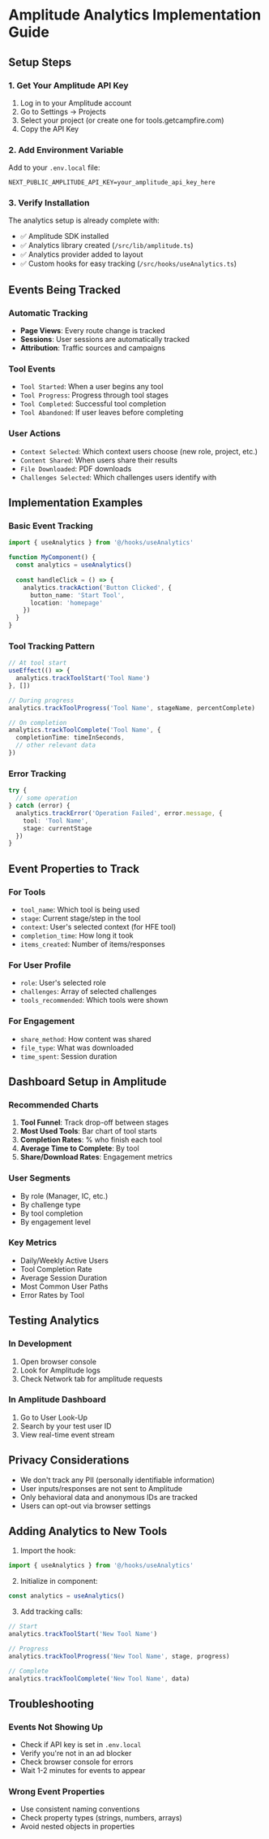 # Amplitude Analytics Implementation Guide

## Setup Steps

### 1. Get Your Amplitude API Key
1. Log in to your Amplitude account
2. Go to Settings → Projects
3. Select your project (or create one for tools.getcampfire.com)
4. Copy the API Key

### 2. Add Environment Variable
Add to your `.env.local` file:
```env
NEXT_PUBLIC_AMPLITUDE_API_KEY=your_amplitude_api_key_here
```

### 3. Verify Installation
The analytics setup is already complete with:
- ✅ Amplitude SDK installed
- ✅ Analytics library created (`/src/lib/amplitude.ts`)
- ✅ Analytics provider added to layout
- ✅ Custom hooks for easy tracking (`/src/hooks/useAnalytics.ts`)

## Events Being Tracked

### Automatic Tracking
- **Page Views**: Every route change is tracked
- **Sessions**: User sessions are automatically tracked
- **Attribution**: Traffic sources and campaigns

### Tool Events
- `Tool Started`: When a user begins any tool
- `Tool Progress`: Progress through tool stages
- `Tool Completed`: Successful tool completion
- `Tool Abandoned`: If user leaves before completing

### User Actions
- `Context Selected`: Which context users choose (new role, project, etc.)
- `Content Shared`: When users share their results
- `File Downloaded`: PDF downloads
- `Challenges Selected`: Which challenges users identify with

## Implementation Examples

### Basic Event Tracking
```typescript
import { useAnalytics } from '@/hooks/useAnalytics'

function MyComponent() {
  const analytics = useAnalytics()
  
  const handleClick = () => {
    analytics.trackAction('Button Clicked', {
      button_name: 'Start Tool',
      location: 'homepage'
    })
  }
}
```

### Tool Tracking Pattern
```typescript
// At tool start
useEffect(() => {
  analytics.trackToolStart('Tool Name')
}, [])

// During progress
analytics.trackToolProgress('Tool Name', stageName, percentComplete)

// On completion
analytics.trackToolComplete('Tool Name', {
  completionTime: timeInSeconds,
  // other relevant data
})
```

### Error Tracking
```typescript
try {
  // some operation
} catch (error) {
  analytics.trackError('Operation Failed', error.message, {
    tool: 'Tool Name',
    stage: currentStage
  })
}
```

## Event Properties to Track

### For Tools
- `tool_name`: Which tool is being used
- `stage`: Current stage/step in the tool
- `context`: User's selected context (for HFE tool)
- `completion_time`: How long it took
- `items_created`: Number of items/responses

### For User Profile
- `role`: User's selected role
- `challenges`: Array of selected challenges
- `tools_recommended`: Which tools were shown

### For Engagement
- `share_method`: How content was shared
- `file_type`: What was downloaded
- `time_spent`: Session duration

## Dashboard Setup in Amplitude

### Recommended Charts
1. **Tool Funnel**: Track drop-off between stages
2. **Most Used Tools**: Bar chart of tool starts
3. **Completion Rates**: % who finish each tool
4. **Average Time to Complete**: By tool
5. **Share/Download Rates**: Engagement metrics

### User Segments
- By role (Manager, IC, etc.)
- By challenge type
- By tool completion
- By engagement level

### Key Metrics
- Daily/Weekly Active Users
- Tool Completion Rate
- Average Session Duration
- Most Common User Paths
- Error Rates by Tool

## Testing Analytics

### In Development
1. Open browser console
2. Look for Amplitude logs
3. Check Network tab for amplitude requests

### In Amplitude Dashboard
1. Go to User Look-Up
2. Search by your test user ID
3. View real-time event stream

## Privacy Considerations

- We don't track any PII (personally identifiable information)
- User inputs/responses are not sent to Amplitude
- Only behavioral data and anonymous IDs are tracked
- Users can opt-out via browser settings

## Adding Analytics to New Tools

1. Import the hook:
```typescript
import { useAnalytics } from '@/hooks/useAnalytics'
```

2. Initialize in component:
```typescript
const analytics = useAnalytics()
```

3. Add tracking calls:
```typescript
// Start
analytics.trackToolStart('New Tool Name')

// Progress
analytics.trackToolProgress('New Tool Name', stage, progress)

// Complete
analytics.trackToolComplete('New Tool Name', data)
```

## Troubleshooting

### Events Not Showing Up
- Check if API key is set in `.env.local`
- Verify you're not in an ad blocker
- Check browser console for errors
- Wait 1-2 minutes for events to appear

### Wrong Event Properties
- Use consistent naming conventions
- Check property types (strings, numbers, arrays)
- Avoid nested objects in properties